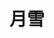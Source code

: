 ---
title: 月雪
description: 月雪
image: header.jpg

# Badge style
style:
    #background: "#2a9d8f"
    color: "#fff"
---